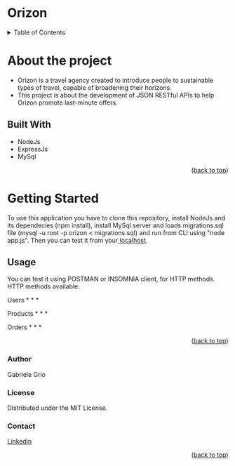 <a name="readme-top"></a>
# Orizon

<!-- TABLE OF CONTENTS -->
<details>
  <summary>Table of Contents</summary>
  <ol>
    <li>
      <a href="#about-the-project">About The Project</a>
      <ul>
        <li><a href="#built-with">Built With</a></li>
      </ul>
    </li>
    <li>
      <a href="#getting-started">Getting Started</a>
      <ul>
        <li><a href="#usage">Usage</a></li>
      </ul>
    </li>
    <li><a href="#author">Author</a></li>
    <li><a href="#license">License</a></li>
    <li><a href="#contact">Contact</a></li>
  </ol>
</details>

# About the project
* Orizon is a travel agency created to introduce people to sustainable types of travel, capable of broadening their horizons.
* This project is about the development of JSON RESTful APIs to help Orizon promote last-minute offers. 

## Built With
* NodeJs
* ExpressJs
* MySql
  
<p align="right">(<a href="#readme-top">back to top</a>)</p>

# Getting Started
To use this application you have to clone this repository, install NodeJs and its dependecies (npm install), install MySql server and loads migrations.sql file (mysql -u root -p orizon < migrations.sql) and run from CLI using "node app.js".
Then you can test it from your<a href=http://127.0.0.1:8080> localhost</a>.

## Usage
You can test it using POSTMAN or INSOMNIA client, for HTTP methods.
HTTP methods available:

Users
* 
* 
* 

Products
* 
* 
* 

Orders
* 
* 
* 

<p align="right">(<a href="#readme-top">back to top</a>)</p>

### Author
Gabriele Grio


### License 
Distributed under the MIT License.


### Contact
<a href="https://www.linkedin.com/in/gabriele-grio-a14323210/">Linkedin</a>


<p align="right">(<a href="#readme-top">back to top</a>)</p>